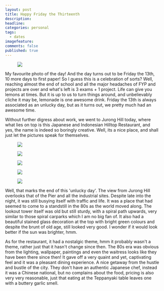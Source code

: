 ```yaml
---
layout: post
title: Happy Friday the Thirteenth
description: 
headline: 
categories: personal
tags:
  - dates
imagefeature: 
comments: false
published: true
---
```


<figure>
<a href="http://2.bp.blogspot.com/_m5e8Pqc8k3c/Rh-d-HtU_pI/AAAAAAAABBs/FBdAiQMsp8U/s1600/DSCF1118.jpg"><img src="http://2.bp.blogspot.com/_m5e8Pqc8k3c/Rh-d-HtU_pI/AAAAAAAABBs/FBdAiQMsp8U/s800/DSCF1118.jpg"></a>
</figure>

My favourite photo of the day! And the day turns out to be Friday the 13th, 10 more days to first paper! So I guess this is a celebration of sorts? Well, reaching almost the end of school and all the major headaches of FYP and projects are over and what's left is 3 exams + 1 project. Life can give you lemons at times. But it is up to us to turn things around, and unbelievably cliche it may be, lemonade is one awesome drink. Friday the 13th is always associated as an unlucky day, but as it turns out, we pretty much had an awesome time. 

Without further digress about work, we went to Jurong Hill today, where what lies on top is this Japanese and Indonesian Hilltop Restaurant, and yes, the name is indeed so boringly creative. Well, its a nice place, and shall just let the pictures speak for themselves.

<figure>
<a href="http://1.bp.blogspot.com/_m5e8Pqc8k3c/RiAKDntU_qI/AAAAAAAABB0/zit9qGYTOj8/s1600/Cover.jpg"><img src="http://1.bp.blogspot.com/_m5e8Pqc8k3c/RiAKDntU_qI/AAAAAAAABB0/zit9qGYTOj8/s800/Cover.jpg"></a>
</figure>
<figure>
<a href="http://4.bp.blogspot.com/_m5e8Pqc8k3c/RiAKnXtU_vI/AAAAAAAABCc/OHUjaT2y9wI/s1600/pg1.jpg"><img src="http://4.bp.blogspot.com/_m5e8Pqc8k3c/RiAKnXtU_vI/AAAAAAAABCc/OHUjaT2y9wI/s800/pg1.jpg"/></a>
</figure>
<figure>
<a href="http://2.bp.blogspot.com/_m5e8Pqc8k3c/RiAKP3tU_sI/AAAAAAAABCE/f_TDdYo6xI8/s1600/pg2.jpg"><img src="http://2.bp.blogspot.com/_m5e8Pqc8k3c/RiAKP3tU_sI/AAAAAAAABCE/f_TDdYo6xI8/s800/pg2.jpg"/></a>
</figure>
<figure>
<a href="http://3.bp.blogspot.com/_m5e8Pqc8k3c/RiAKYHtU_uI/AAAAAAAABCU/Rm-2JT5cGQo/s1600/pg3.jpg"><img src="http://3.bp.blogspot.com/_m5e8Pqc8k3c/RiAKYHtU_uI/AAAAAAAABCU/Rm-2JT5cGQo/s800/pg3.jpg" /></a>
</figure>
<figure>
<a href="http://2.bp.blogspot.com/_m5e8Pqc8k3c/RiAKU3tU_tI/AAAAAAAABCM/p2wqM1p4qdM/s1600/pg4.jpg"><img src="http://2.bp.blogspot.com/_m5e8Pqc8k3c/RiAKU3tU_tI/AAAAAAAABCM/p2wqM1p4qdM/s400/pg8.jpg"/></a>
</figure>

Well, that marks the end of this 'unlucky day'. The view from Jurong Hill overlooks that of the Pier and all the industrial sites. Despite late into the night, it was still busying itself with traffic and life. It was a place that had seemed to come to a standstill in the 80s as the world moved along. The lookout tower itself was old but still sturdy, with a spiral path upwards, very similar to those spiral carparks which I am no big fan of. It also had a beautiful stained glass decoration at the top with bright green colours and despite the brunt of old age, still looked very good. I wonder if it would look better if the sun was brighter, hmm.

As for the restaurant, it had a nostalgic theme, hmm it probably wasn't a theme, rather just that it hasn't change since then. The 80s era was obvious from the lighting, wallpaper, paintings and even the waitress looks like they have been there since then! It gave off a very quaint and yet, captivating feel and it was a pleasant dining experience. A nice getaway from the hustle and bustle of the city. They don't have an authentic Japanese chef, instead it was a Chinese national, but no complains about the food, pricing is also very very reasonable, just that eating at the Teppanyaki table leaves one with a buttery garlic smell.
